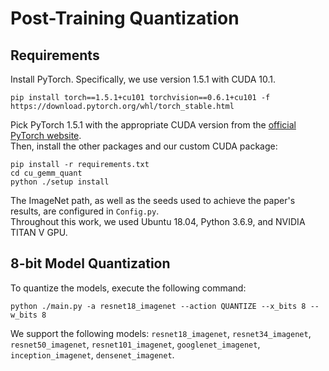 
# Post-Training Quantization

## Requirements

Install PyTorch. Specifically, we use version 1.5.1 with CUDA 10.1.
```pytorch
pip install torch==1.5.1+cu101 torchvision==0.6.1+cu101 -f https://download.pytorch.org/whl/torch_stable.html
```
Pick PyTorch 1.5.1 with the appropriate CUDA version from the [official PyTorch website](https://pytorch.org/).  
Then, install the other packages and our custom CUDA package:
```setup
pip install -r requirements.txt
cd cu_gemm_quant
python ./setup install
```
The ImageNet path, as well as the seeds used to achieve the paper's results, are configured in `Config.py`.  
Throughout this work, we used Ubuntu 18.04, Python 3.6.9, and NVIDIA TITAN V GPU.  

## 8-bit Model Quantization

To quantize the models, execute the following command:

```quantize
python ./main.py -a resnet18_imagenet --action QUANTIZE --x_bits 8 --w_bits 8
```
We support the following models: `resnet18_imagenet`, `resnet34_imagenet`, `resnet50_imagenet`, `resnet101_imagenet`, `googlenet_imagenet`, `inception_imagenet`, `densenet_imagenet`.

